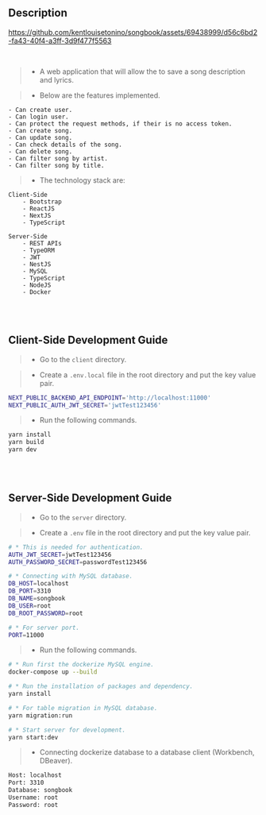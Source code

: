 ## Description

https://github.com/kentlouisetonino/songbook/assets/69438999/d56c6bd2-fa43-40f4-a3ff-3d9f477f5563

<br />

> - A web application that will allow the to save a song description and lyrics.

> - Below are the features implemented.

```plaintext
- Can create user.
- Can login user.
- Can protect the request methods, if their is no access token.
- Can create song.
- Can update song.
- Can check details of the song.
- Can delete song.
- Can filter song by artist.
- Can filter song by title.
```


> - The technology stack are:

```plaintext
Client-Side
    - Bootstrap
    - ReactJS
    - NextJS
    - TypeScript

Server-Side
    - REST APIs
    - TypeORM
    - JWT
    - NestJS
    - MySQL
    - TypeScript
    - NodeJS
    - Docker
```

<br />
<br />



## Client-Side Development Guide
> - Go to the `client` directory.

> - Create a `.env.local` file in the root directory and put the key value pair.

```bash
NEXT_PUBLIC_BACKEND_API_ENDPOINT='http://localhost:11000'
NEXT_PUBLIC_AUTH_JWT_SECRET='jwtTest123456'
```

> - Run the following commands.

```bash
yarn install
yarn build
yarn dev
```

<br />
<br />



## Server-Side Development Guide
> - Go to the `server` directory.

> - Create a `.env` file in the root directory and put the key value pair.

```bash
# * This is needed for authentication.
AUTH_JWT_SECRET=jwtTest123456
AUTH_PASSWORD_SECRET=passwordTest123456

# * Connecting with MySQL database.
DB_HOST=localhost
DB_PORT=3310
DB_NAME=songbook
DB_USER=root
DB_ROOT_PASSWORD=root

# * For server port.
PORT=11000
```

> - Run the following commands.

```bash
# * Run first the dockerize MySQL engine.
docker-compose up --build

# * Run the installation of packages and dependency.
yarn install

# * For table migration in MySQL database.
yarn migration:run

# * Start server for development.
yarn start:dev
```

> - Connecting dockerize database to a database client (Workbench, DBeaver).
```bash
Host: localhost
Port: 3310
Database: songbook
Username: root
Password: root
```
